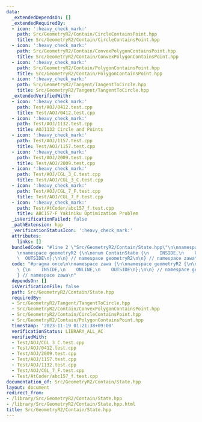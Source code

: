 ```yaml
---
data:
  _extendedDependsOn: []
  _extendedRequiredBy:
  - icon: ':heavy_check_mark:'
    path: Src/GeometryR2/Contain/CircleContainsPoint.hpp
    title: Src/GeometryR2/Contain/CircleContainsPoint.hpp
  - icon: ':heavy_check_mark:'
    path: Src/GeometryR2/Contain/ConvexPolygonContainsPoint.hpp
    title: Src/GeometryR2/Contain/ConvexPolygonContainsPoint.hpp
  - icon: ':heavy_check_mark:'
    path: Src/GeometryR2/Contain/PolygonContainsPoint.hpp
    title: Src/GeometryR2/Contain/PolygonContainsPoint.hpp
  - icon: ':heavy_check_mark:'
    path: Src/GeometryR2/Tangent/TangentToCircle.hpp
    title: Src/GeometryR2/Tangent/TangentToCircle.hpp
  _extendedVerifiedWith:
  - icon: ':heavy_check_mark:'
    path: Test/AOJ/0412.test.cpp
    title: Test/AOJ/0412.test.cpp
  - icon: ':heavy_check_mark:'
    path: Test/AOJ/1132.test.cpp
    title: AOJ1132 Circle and Points
  - icon: ':heavy_check_mark:'
    path: Test/AOJ/1157.test.cpp
    title: Test/AOJ/1157.test.cpp
  - icon: ':heavy_check_mark:'
    path: Test/AOJ/2009.test.cpp
    title: Test/AOJ/2009.test.cpp
  - icon: ':heavy_check_mark:'
    path: Test/AOJ/CGL_3_C.test.cpp
    title: Test/AOJ/CGL_3_C.test.cpp
  - icon: ':heavy_check_mark:'
    path: Test/AOJ/CGL_7_F.test.cpp
    title: Test/AOJ/CGL_7_F.test.cpp
  - icon: ':heavy_check_mark:'
    path: Test/AtCoder/abc157_f.test.cpp
    title: ABC157-F Yakiniku Optimization Problem
  _isVerificationFailed: false
  _pathExtension: hpp
  _verificationStatusIcon: ':heavy_check_mark:'
  attributes:
    links: []
  bundledCode: "#line 2 \"Src/GeometryR2/Contain/State.hpp\"\n\nnamespace zawa {\n\
    \nnamespace geometryR2 {\n\nenum ContainState {\n    INSIDE,\n    ONLINE,\n  \
    \  OUTSIDE\n};\n\n} // namespace geometryR2\n\n} // namespace zawa\n"
  code: "#pragma once\n\nnamespace zawa {\n\nnamespace geometryR2 {\n\nenum ContainState\
    \ {\n    INSIDE,\n    ONLINE,\n    OUTSIDE\n};\n\n} // namespace geometryR2\n\n\
    } // namespace zawa\n"
  dependsOn: []
  isVerificationFile: false
  path: Src/GeometryR2/Contain/State.hpp
  requiredBy:
  - Src/GeometryR2/Tangent/TangentToCircle.hpp
  - Src/GeometryR2/Contain/ConvexPolygonContainsPoint.hpp
  - Src/GeometryR2/Contain/CircleContainsPoint.hpp
  - Src/GeometryR2/Contain/PolygonContainsPoint.hpp
  timestamp: '2023-11-19 01:21:38+09:00'
  verificationStatus: LIBRARY_ALL_AC
  verifiedWith:
  - Test/AOJ/CGL_3_C.test.cpp
  - Test/AOJ/0412.test.cpp
  - Test/AOJ/2009.test.cpp
  - Test/AOJ/1157.test.cpp
  - Test/AOJ/1132.test.cpp
  - Test/AOJ/CGL_7_F.test.cpp
  - Test/AtCoder/abc157_f.test.cpp
documentation_of: Src/GeometryR2/Contain/State.hpp
layout: document
redirect_from:
- /library/Src/GeometryR2/Contain/State.hpp
- /library/Src/GeometryR2/Contain/State.hpp.html
title: Src/GeometryR2/Contain/State.hpp
---
```

